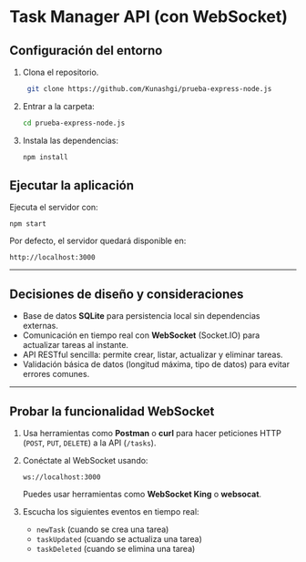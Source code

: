 
# Task Manager API (con WebSocket)

## Configuración del entorno

1. Clona el repositorio.

   ```bash
    git clone https://github.com/Kunashgi/prueba-express-node.js
   ```
2. Entrar a la carpeta:

   ```bash
   cd prueba-express-node.js
   ```

2. Instala las dependencias:

   ```bash
   npm install
   ```

## Ejecutar la aplicación

Ejecuta el servidor con:

```
npm start
```

Por defecto, el servidor quedará disponible en:

```
http://localhost:3000
```

---

## Decisiones de diseño y consideraciones

- Base de datos **SQLite** para persistencia local sin dependencias externas.
- Comunicación en tiempo real con **WebSocket** (Socket.IO) para actualizar tareas al instante.
- API RESTful sencilla: permite crear, listar, actualizar y eliminar tareas.
- Validación básica de datos (longitud máxima, tipo de datos) para evitar errores comunes.

---

## Probar la funcionalidad WebSocket

1. Usa herramientas como **Postman** o **curl** para hacer peticiones HTTP (`POST`, `PUT`, `DELETE`) a la API (`/tasks`).
2. Conéctate al WebSocket usando:

   ```
   ws://localhost:3000
   ```

   Puedes usar herramientas como **WebSocket King** o **websocat**.
3. Escucha los siguientes eventos en tiempo real:
   - `newTask` (cuando se crea una tarea)
   - `taskUpdated` (cuando se actualiza una tarea)
   - `taskDeleted` (cuando se elimina una tarea)
